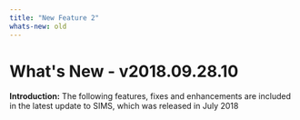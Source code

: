 ```yaml
---
title: "New Feature 2"
whats-new: old
---
```

# What's New - v2018.09.28.10

**Introduction:** The following features, fixes and enhancements are included in the latest update to SIMS, which was released in July 2018
